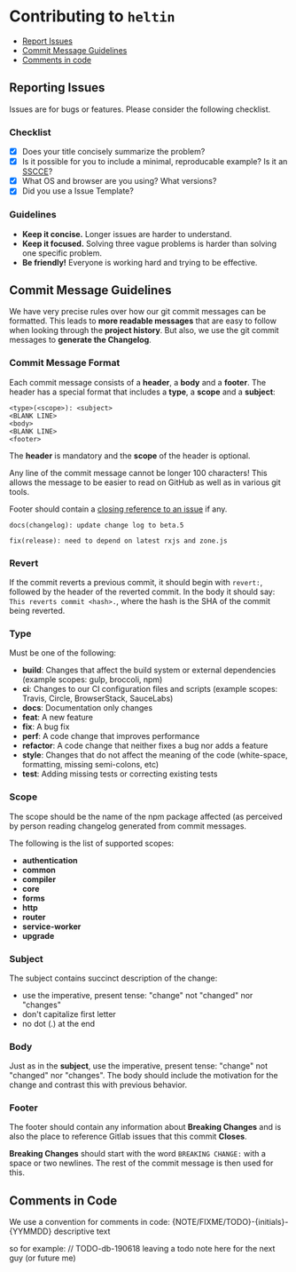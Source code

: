 # Contributing to `heltin`

- [Report Issues](#issues)
- [Commit Message Guidelines](#commit)
- [Comments in code](#comments)

## <a name="issues"></a>Reporting Issues

Issues are for bugs or features. Please consider the following checklist.

### Checklist

- [x] Does your title concisely summarize the problem?
- [x] Is it possible for you to include a minimal, reproducable example? Is it an [SSCCE](http://sscce.org)?
- [x] What OS and browser are you using? What versions?
- [x] Did you use a Issue Template?

### Guidelines

- **Keep it concise.** Longer issues are harder to understand.
- **Keep it focused.** Solving three vague problems is harder than solving one specific problem.
- **Be friendly!** Everyone is working hard and trying to be effective.

## <a name="commit"></a> Commit Message Guidelines

We have very precise rules over how our git commit messages can be formatted. This leads to **more
readable messages** that are easy to follow when looking through the **project history**. But also,
we use the git commit messages to **generate the Changelog**.

### Commit Message Format

Each commit message consists of a **header**, a **body** and a **footer**. The header has a special
format that includes a **type**, a **scope** and a **subject**:

```
<type>(<scope>): <subject>
<BLANK LINE>
<body>
<BLANK LINE>
<footer>
```

The **header** is mandatory and the **scope** of the header is optional.

Any line of the commit message cannot be longer 100 characters! This allows the message to be easier
to read on GitHub as well as in various git tools.

Footer should contain a [closing reference to an issue](https://help.github.com/articles/autolinked-references-and-urls/#commit-shas) if any.

```
docs(changelog): update change log to beta.5
```

```
fix(release): need to depend on latest rxjs and zone.js

```

### Revert

If the commit reverts a previous commit, it should begin with `revert:`, followed by the header of the reverted commit. In the body it should say: `This reverts commit <hash>.`, where the hash is the SHA of the commit being reverted.

### Type

Must be one of the following:

- **build**: Changes that affect the build system or external dependencies (example scopes: gulp, broccoli, npm)
- **ci**: Changes to our CI configuration files and scripts (example scopes: Travis, Circle, BrowserStack, SauceLabs)
- **docs**: Documentation only changes
- **feat**: A new feature
- **fix**: A bug fix
- **perf**: A code change that improves performance
- **refactor**: A code change that neither fixes a bug nor adds a feature
- **style**: Changes that do not affect the meaning of the code (white-space, formatting, missing semi-colons, etc)
- **test**: Adding missing tests or correcting existing tests

### Scope

The scope should be the name of the npm package affected (as perceived by person reading changelog generated from commit messages.

The following is the list of supported scopes:

- **authentication**
- **common**
- **compiler**
- **core**
- **forms**
- **http**
- **router**
- **service-worker**
- **upgrade**

### Subject

The subject contains succinct description of the change:

- use the imperative, present tense: "change" not "changed" nor "changes"
- don't capitalize first letter
- no dot (.) at the end

### Body

Just as in the **subject**, use the imperative, present tense: "change" not "changed" nor "changes".
The body should include the motivation for the change and contrast this with previous behavior.

### Footer

The footer should contain any information about **Breaking Changes** and is also the place to
reference Gitlab issues that this commit **Closes**.

**Breaking Changes** should start with the word `BREAKING CHANGE:` with a space or two newlines. The rest of the commit message is then used for this.

## <a name="comments"></a>Comments in Code

We use a convention for comments in code:
{NOTE/FIXME/TODO}-{initials}-{YYMMDD} descriptive text

so for example: // TODO-db-190618 leaving a todo note here for the next guy (or future me)
